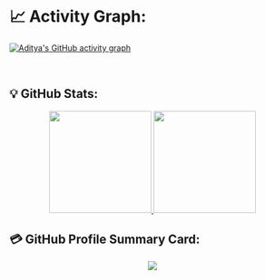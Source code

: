 # **📈 Activity Graph:**

<p align="center">
  
[![Aditya's GitHub activity graph](https://github-readme-activity-graph.vercel.app/graph?username=aditya9-2&bg_color=000000&color=f2f2f2&line=5dff05&point=0011ff&area=true&hide_border=true)](https://github.com/aditya9-2/github-readme-activity-graph)

</p>

<br />

## **💡 GitHub Stats:**

<p align="center">
<a href="https://github.com/aditya9-2">
  <img height="180em" src="https://github-readme-stats.vercel.app/api?username=aditya9-2&show_icons=true&hide_border=true&&count_private=true&include_all_commits=true&theme=dark" />
  <img height="180em" src="https://github-readme-stats.vercel.app/api/top-langs/?username=aditya9-2&exclude_repo=PortfolioTemplate&show_icons=true&hide_border=true&layout=compact&langs_count=8&theme=dark"/>
</a>
</p>

## **💳 GitHub Profile Summary Card:**

<p align="center">
  <img src="https://github-profile-summary-cards.vercel.app/api/cards/profile-details?username=aditya9-2&theme=github_dark" />
</p>
